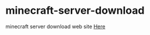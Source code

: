 # minecraft-server-download
minecraft server download web site
[Here](https://www.fkj233.cn/minecraft-server-download/)
